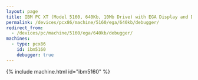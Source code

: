 ```yaml
---
layout: page
title: IBM PC XT (Model 5160, 640Kb, 10Mb Drive) with EGA Display and Debugger
permalink: /devices/pcx86/machine/5160/ega/640kb/debugger/
redirect_from:
  - /devices/pc/machine/5160/ega/640kb/debugger/
machines:
  - type: pcx86
    id: ibm5160
    debugger: true
---
```


{% include machine.html id="ibm5160" %}
